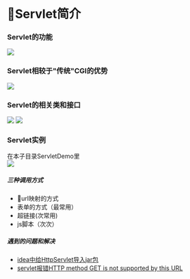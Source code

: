 # Servlet简介
### Servlet的功能  

<img src = "https://s26.postimg.cc/z0nl3qxxl/2018-08-02_1.37.32.png">  

### Servlet相较于"传统"CGI的优势  
<img src = "https://s26.postimg.cc/6ns3dbu7t/2018-08-02_1.39.08.png">  

### Servlet的相关类和接口   
<img src = "https://s26.postimg.cc/icw31asw9/2018-08-02_1.40.15.png">     
<img src = "https://s26.postimg.cc/uergvgwzt/2018-08-02_2.11.53.png">  

### Servlet实例  

在本子目录ServletDemo里   
<img src = "https://s26.postimg.cc/ydooe20zt/2018-08-02_3.05.19.png">  

##### 三种调用方式
* url映射的方式  
* 表单的方式（最常用）  
* 超链接(次常用)
* js脚本（次次）

##### 遇到的问题和解决      

* [idea中给HttpServlet导入jar包][1]      
* [servlet报错HTTP method GET is not supported by this URL][2]
 

[1]:(https://blog.csdn.net/u012612399/article/details/42913975)    

[2]:https://blog.csdn.net/u014520745/article/details/54746715
